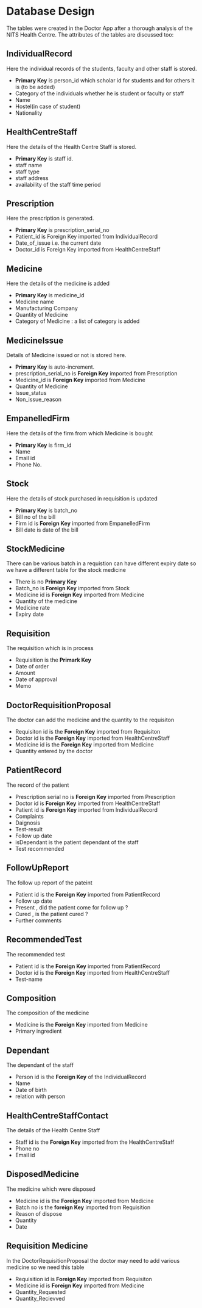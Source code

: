 # Database Design
The  tables were created in the Doctor App after a thorough analysis of the NITS Health Centre. The attributes of the tables are discussed too:

## IndividualRecord 
Here the individual records of the students, faculty and other staff is stored.
- **Primary Key** is person_id which scholar id for students and for others it is (to be added) 
- Category of the individuals whether he is student or faculty or staff 
- Name
- Hostel(in case of student)
- Nationality

## HealthCentreStaff
Here the details of the Health Centre Staff is stored. 
- **Primary Key** is staff id.
- staff name
- staff type
- staff address
- availability of the staff time period

## Prescription
Here the prescription is generated. 
- **Primary Key** is prescription_serial_no 
- Patient_id is Foreign Key imported from IndividualRecord
- Date_of_issue i.e. the current date
- Doctor_id is Foreign Key imported from HealthCentreStaff

## Medicine
Here the details of the medicine is added
- **Primary Key** is medicine_id
- Medicine name
- Manufacturing Company
- Quantity of Medicine
- Category of Medicine : a list of category is added

## MedicineIssue
Details of Medicine issued or not is stored here.
- **Primary Key** is auto-increment.
- prescription_serial_no is **Foreign Key** imported from Prescription
- Medicine_id is **Foreign Key** imported from Medicine
- Quantity of Medicine
- Issue_status
- Non_issue_reason

## EmpanelledFirm
Here the details of the firm from which Medicine is bought
- **Primary Key** is firm_id
- Name
- Email id
- Phone No.

## Stock
Here the details of stock purchased in requisition is updated
- **Primary Key** is batch_no
- Bill no of the bill
- Firm id is **Foreign Key** imported from EmpanelledFirm
- Bill date is date of the bill

## StockMedicine
There can be various batch in a requistion can have different expiry date so we have a different table for the stock medicine
- There is no **Primary Key**
- Batch_no is **Foreign Key** imported from Stock
- Medicine id is **Foreign Key** imported from Medicine
- Quantity of the medicine
- Medicine rate
- Expiry date

## Requisition
The requisition which is in process
- Requisition is the **Primark Key**
- Date of order
- Amount
- Date of approval
- Memo

## DoctorRequisitionProposal
The doctor can add the medicine and the quantity to the requisiton
- Requisiton id is the **Foreign Key** imported from Requisiton
- Doctor id is the **Foreign Key** imported from HealthCentreStaff
- Medicine id is the **Foreign Key** imported from Medicine
- Quantity entered by the doctor

## PatientRecord
The record of the patient
- Prescription serial no is **Foreign Key** imported from Prescription
- Doctor id is **Foreign Key** imported from HealthCentreStaff
- Patient id is **Foreign Key** imported from IndividualRecord
- Complaints
- Daignosis
- Test-result
- Follow up date
- isDependant is the patient dependant of the staff
- Test recommended

## FollowUpReport
The follow up report of the pateint 
- Patient id is the **Foreign Key** imported from PatientRecord
- Follow up date
- Present , did the patient come for follow up ?
- Cured , is the patient cured ?
- Further comments

## RecommendedTest
The recommended test
- Patient id is the **Foreign Key** imported from PatientRecord
- Doctor id is the **Foreign Key** imported from HealthCentreStaff
- Test-name

## Composition
The composition of the medicine
- Medicine is the **Foreign Key** imported from Medicine
- Primary ingredient

## Dependant
The dependant of the staff
- Person id is the **Foreign Key** of the IndividualRecord
- Name
- Date of birth
- relation with person

## HealthCentreStaffContact
The details of the Health Centre Staff
- Staff id is the **Foreign Key** imported from the HealthCentreStaff
- Phone no
- Email id

## DisposedMedicine
The medicine which were disposed
- Medicine id is the **Foreign Key** imported from Medicine
- Batch no is the **foreign Key** imported from Requisition
- Reason of dispose
- Quantity
- Date

## Requisition Medicine
In the DoctorRequisitionProposal the doctor may need to add various medicine so we need this table
- Requisition id is **Foreign Key** imported from Requisiton
- Medicine id is **Foreign Key** imported from Medicine
- Quantity_Requested
- Quantity_Recievved
 